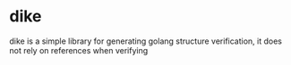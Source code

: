 # dike
dike is a simple library for generating golang structure verification, it does not rely on references when verifying
